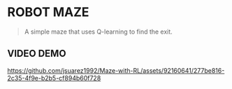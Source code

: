 # ROBOT MAZE

> A simple maze that uses Q-learning to find the exit.

## VIDEO DEMO


https://github.com/jsuarez1992/Maze-with-RL/assets/92160641/277be816-2c35-4f9e-b2b5-cf894b60f728

